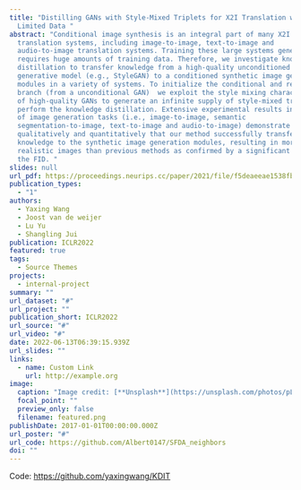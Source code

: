 ```yaml
---
title: "Distilling GANs with Style-Mixed Triplets for X2I Translation with
  Limited Data "
abstract: "Conditional image synthesis is an integral part of many X2I
  translation systems, including image-to-image, text-to-image and
  audio-to-image translation systems. Training these large systems generally
  requires huge amounts of training data. Therefore, we investigate knowledge
  distillation to transfer knowledge from a high-quality unconditioned
  generative model (e.g., StyleGAN) to a conditioned synthetic image generation
  modules in a variety of systems. To initialize the conditional and reference
  branch (from a unconditional GAN)  we exploit the style mixing characteristics
  of high-quality GANs to generate an infinite supply of style-mixed triplets to
  perform the knowledge distillation. Extensive experimental results in a number
  of image generation tasks (i.e., image-to-image, semantic
  segmentation-to-image, text-to-image and audio-to-image) demonstrate
  qualitatively and quantitatively that our method successfully transfers
  knowledge to the synthetic image generation modules, resulting in more
  realistic images than previous methods as confirmed by a significant drop in
  the FID. "
slides: null
url_pdf: https://proceedings.neurips.cc/paper/2021/file/f5deaeeae1538fb6c45901d524ee2f98-Paper.pdf
publication_types:
  - "1"
authors:
  - Yaxing Wang
  - Joost van de weijer
  - Lu Yu
  - Shangling Jui
publication: ICLR2022
featured: true
tags:
  - Source Themes
projects:
  - internal-project
summary: ""
url_dataset: "#"
url_project: ""
publication_short: ICLR2022
url_source: "#"
url_video: "#"
date: 2022-06-13T06:39:15.939Z
url_slides: ""
links:
  - name: Custom Link
    url: http://example.org
image:
  caption: "Image credit: [**Unsplash**](https://unsplash.com/photos/pLCdAaMFLTE)"
  focal_point: ""
  preview_only: false
  filename: featured.png
publishDate: 2017-01-01T00:00:00.000Z
url_poster: "#"
url_code: https://github.com/Albert0147/SFDA_neighbors
doi: ""
---
```

Code: <https://github.com/yaxingwang/KDIT>